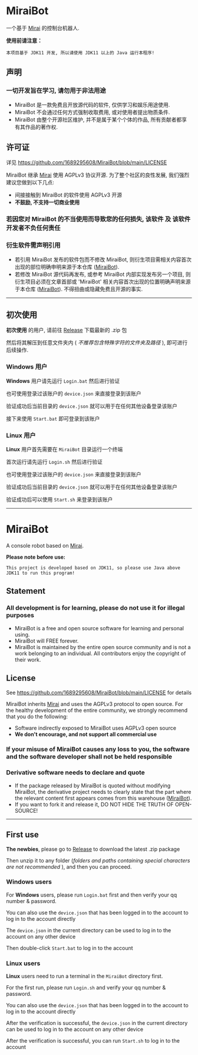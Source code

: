 # MiraiBot
一个基于 [Mirai](https://github.com/mamoe/mirai) 的控制台机器人.

**使用前请注意：**
```
本项目基于 JDK11 开发, 所以请使用 JDK11 以上的 Java 运行本程序!
```

## 声明

<h3>一切开发旨在学习, 请勿用于非法用途</h3>

- MiraiBot 是一款免费且开放源代码的软件, 仅供学习和娱乐用途使用.
- MiraiBot 不会通过任何方式强制收取费用, 或对使用者提出物质条件.
- MiraiBot 由整个开源社区维护, 并不是属于某个个体的作品, 所有贡献者都享有其作品的著作权.

## 许可证

详见 https://github.com/1689295608/MiraiBot/blob/main/LICENSE

MiraiBot 继承 [Mirai](https://github.com/mamoe/mirai) 使用 AGPLv3 协议开源. 为了整个社区的良性发展, 我们强烈建议您做到以下几点:

- 间接接触到 MiraiBot 的软件使用 AGPLv3 开源
- **不鼓励, 不支持一切商业使用**

<h3>若因您对 MiraiBot 的不当使用而导致您的任何损失, 该软件 及 该软件开发者不负任何责任</h3>

### 衍生软件需声明引用

- 若引用 MiraiBot 发布的软件包而不修改 MiraiBot, 则衍生项目需相关内容首次出现的部位明确申明来源于本仓库 ([MiraiBot](https://github.com/1689295608/MiraiBot)).
- 若修改 MiraiBot 源代码再发布, 或参考 MiraiBot 内部实现发布另一个项目, 则衍生项目必须在文章首部或 'MiraiBot' 相关内容首次出现的位置明确声明来源于本仓库 ([MiraiBot](https://github.com/1689295608/MiraiBot)). 不得扭曲或隐藏免费且开源的事实.

---

## 初次使用
**初次使用** 的用户, 请前往 [Release](https://github.com/1689295608/MiraiBot/releases/latest) 下载最新的 .zip 包

然后将其解压到任意文件夹内 ( *不推荐包含特殊字符的文件夹及路径* ), 即可进行后续操作.


### Windows 用户
**Windows** 用户请先运行 `Login.bat` 然后进行验证

也可使用登录过该账户的 `device.json` 来直接登录到该账户

验证成功后当前目录的 `device.json` 就可以用于在任何其他设备登录该账户

接下来使用 `Start.bat` 即可登录到该账户


### Linux 用户
**Linux** 用户首先需要在 `MiraiBot` 目录运行一个终端

首次运行请先运行 `Login.sh` 然后进行验证

也可使用登录过该账户的 `device.json` 来直接登录到该账户

验证成功后当前目录的 `device.json` 就可以用于在任何其他设备登录该账户

验证成功后可以使用 `Start.sh` 来登录到该账户

---

# MiraiBot
A console robot based on [Mirai](https://github.com/mamoe/mirai).

**Please note before use:**
```
This project is developed based on JDK11, so please use Java above JDK11 to run this program!
```

## Statement

<h3>All development is for learning, please do not use it for illegal purposes</h3>

- MiraiBot is a free and open source software for learning and personal using.
- MiraiBot will FREE forever.
- MiraiBot is maintained by the entire open source community and is not a work belonging to an individual. All contributors enjoy the copyright of their work.

## License

See https://github.com/1689295608/MiraiBot/blob/main/LICENSE for details

MiraiBot inherits [Mirai](https://github.com/mamoe/mirai) and uses the AGPLv3 protocol to open source. For the healthy development of the entire community, we strongly recommend that you do the following:

- Software indirectly exposed to MiraiBot uses AGPLv3 open source
- **We don't encourage, and not support all commercial use**

<h3>If your misuse of MiraiBot causes any loss to you, the software and the software developer shall not be held responsible</h3>

### Derivative software needs to declare and quote

- If the package released by MiraiBot is quoted without modifying MiraiBot, the derivative project needs to clearly state that the part where the relevant content first appears comes from this warehouse ([MiraiBot](https://github.com/1689295608/MiraiBot)).
- If you want to fork it and release it, DO NOT HIDE THE TRUTH OF OPEN-SOURCE!

---

## First use
**The newbies**, please go to [Release](https://github.com/1689295608/MiraiBot/releases/latest) to download the latest .zip package

Then unzip it to any folder (*folders and paths containing special characters are not recommended* ), and then you can proceed.


### Windows users
For **Windows** users, please run `Login.bat` first and then verify your qq number & password.

You can also use the `device.json` that has been logged in to the account to log in to the account directly

The `device.json` in the current directory can be used to log in to the account on any other device

Then double-click `Start.bat` to log in to the account


### Linux users
**Linux** users need to run a terminal in the `MiraiBot` directory first.

For the first run, please run `Login.sh` and verify your qq number & password.

You can also use the `device.json` that has been logged in to the account to log in to the account directly

After the verification is successful, the `device.json` in the current directory can be used to log in to the account on any other device

After the verification is successful, you can run `Start.sh` to log in to the account

